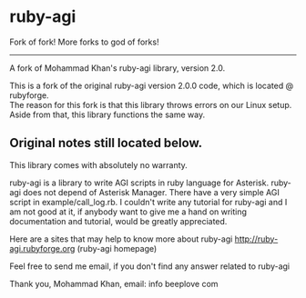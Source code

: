 ruby-agi
========

Fork of fork! 
More forks to god of forks!

------------------------------------------------------------------------------------------

A fork of Mohammad Khan's ruby-agi library, version 2.0.

This is a fork of the original ruby-agi version 2.0.0 code, which is located @ rubyforge.  
The reason for this fork is that this library throws errors on our Linux setup.  Aside from that, this library functions the same way.

Original notes still located below. 
-------------------------------------------------------------------------------------------

This library comes with absolutely no warranty.

ruby-agi is a library to write AGI scripts in ruby language for Asterisk. ruby-agi does not depend of Asterisk Manager.
There have a very simple AGI script in example/call_log.rb.
I couldn't write any tutorial for ruby-agi and I am not good at it, if anybody want to give me a hand on writing documentation and tutorial, would be greatly appreciated.

Here are a sites that may help to know more about ruby-agi
http://ruby-agi.rubyforge.org           (ruby-agi homepage)

Feel free to send me email, if you don't find any answer related to ruby-agi

Thank you,
Mohammad Khan,
email: info <AT> beeplove <DOT> com
